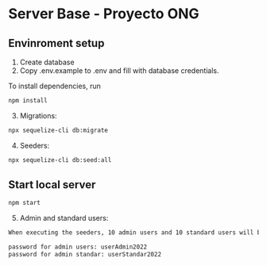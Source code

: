 # Server Base - Proyecto ONG


## Envinroment setup

1) Create database
2) Copy .env.example to .env and fill with database credentials.

To install dependencies, run
``` bash
npm install
```

3) Migrations:
``` bash
npx sequelize-cli db:migrate
```

4) Seeders:
``` bash
npx sequelize-cli db:seed:all
```

## Start local server

``` bash
npm start
```
5) Admin and standard users:
``` bash
When executing the seeders, 10 admin users and 10 standard users will be created.

password for admin users: userAdmin2022
password for admin standar: userStandar2022
```